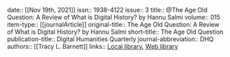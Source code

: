 date:: [[Nov 19th, 2021]]
issn:: 1938-4122
issue:: 3
title:: @The Age Old Question: A Review of What is Digital History? by Hannu Salmi
volume:: 015
item-type:: [[journalArticle]]
original-title:: The Age Old Question: A Review of What is Digital History? by Hannu Salmi
short-title:: The Age Old Question
publication-title:: Digital Humanities Quarterly
journal-abbreviation:: DHQ
authors:: [[Tracy L. Barnett]]
links:: [Local library](zotero://select/groups/2386895/items/ZRSPYVDA), [Web library](https://www.zotero.org/groups/2386895/items/ZRSPYVDA)
